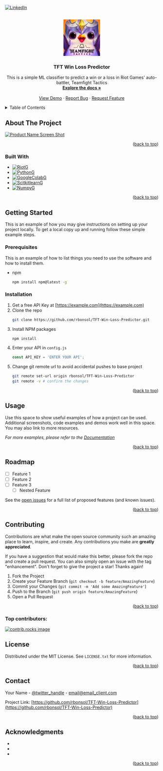 <!-- Improved compatibility of back to top link: See: https://github.com/othneildrew/Best-README-Template/pull/73 -->
<a id="readme-top"></a>
<!--
*** Thanks for checking out the Best-README-Template. If you have a suggestion
*** that would make this better, please fork the repo and create a pull request
*** or simply open an issue with the tag "enhancement".
*** Don't forget to give the project a star!
*** Thanks again! Now go create something AMAZING! :D
-->

[![LinkedIn][linkedin-shield]][linkedin-url]

<!-- PROJECT LOGO -->
<br />
<div align="center">
  <a href="https://github.com/rbonsol/TFT-Win-Loss-Predictor">
    <img src="tft-1678601425752.jpg"
 alt="logo" height="120" width="120">
  </a>

<h3 align="center">TFT Win Loss Predictor</h3>

  <p align="center">
    This is a simple ML classifier to predict a win or a loss in Riot Games' auto-battler, Teamfight Tactics
    <br />
    <a href="https://github.com/rbonsol/TFT-Win-Loss-Predictor"><strong>Explore the docs »</strong></a>
    <br />
    <br />
    <a href="https://github.com/rbonsol/TFT-Win-Loss-Predictor">View Demo</a>
    ·
    <a href="https://github.com/rbonsol/TFT-Win-Loss-Predictor/issues/new?labels=bug&template=bug-report---.md">Report Bug</a>
    ·
    <a href="https://github.com/rbonsol/TFT-Win-Loss-Predictor/issues/new?labels=enhancement&template=feature-request---.md">Request Feature</a>
  </p>
</div>



<!-- TABLE OF CONTENTS -->
<details>
  <summary>Table of Contents</summary>
  <ol>
    <li>
      <a href="#about-the-project">About The Project</a>
      <ul>
        <li><a href="#built-with">Built With</a></li>
      </ul>
    </li>
    <li>
      <a href="#getting-started">Getting Started</a>
      <ul>
        <li><a href="#prerequisites">Prerequisites</a></li>
        <li><a href="#installation">Installation</a></li>
      </ul>
    </li>
    <li><a href="#usage">Usage</a></li>
    <li><a href="#roadmap">Roadmap</a></li>
    <li><a href="#contributing">Contributing</a></li>
    <li><a href="#license">License</a></li>
    <li><a href="#contact">Contact</a></li>
    <li><a href="#acknowledgments">Acknowledgments</a></li>
  </ol>
</details>



<!-- ABOUT THE PROJECT -->
## About The Project

[![Product Name Screen Shot][product-screenshot]](https://example.com)

<p align="right">(<a href="#readme-top">back to top</a>)</p>



### Built With

* [![RiotG][Riot]][Riot-url]
* [![PythonG][Python]][Python-url]
* [![GoogleColabG][GoogleColab]][GoogleColab-url]
* [![ScitkitlearnG][Scikitlearn]][Scikitlearn-url]
* [![NumpyG][Numpy]][Numpy-url]


<p align="right">(<a href="#readme-top">back to top</a>)</p>



<!-- GETTING STARTED -->
## Getting Started

This is an example of how you may give instructions on setting up your project locally.
To get a local copy up and running follow these simple example steps.

### Prerequisites

This is an example of how to list things you need to use the software and how to install them.
* npm
  ```sh
  npm install npm@latest -g
  ```

### Installation

1. Get a free API Key at [https://example.com](https://example.com)
2. Clone the repo
   ```sh
   git clone https://github.com/rbonsol/TFT-Win-Loss-Predictor.git
   ```
3. Install NPM packages
   ```sh
   npm install
   ```
4. Enter your API in `config.js`
   ```js
   const API_KEY = 'ENTER YOUR API';
   ```
5. Change git remote url to avoid accidental pushes to base project
   ```sh
   git remote set-url origin rbonsol/TFT-Win-Loss-Predictor
   git remote -v # confirm the changes
   ```

<p align="right">(<a href="#readme-top">back to top</a>)</p>



<!-- USAGE EXAMPLES -->
## Usage

Use this space to show useful examples of how a project can be used. Additional screenshots, code examples and demos work well in this space. You may also link to more resources.

_For more examples, please refer to the [Documentation](https://example.com)_

<p align="right">(<a href="#readme-top">back to top</a>)</p>



<!-- ROADMAP -->
## Roadmap

- [ ] Feature 1
- [ ] Feature 2
- [ ] Feature 3
    - [ ] Nested Feature

See the [open issues](https://github.com/rbonsol/TFT-Win-Loss-Predictor/issues) for a full list of proposed features (and known issues).

<p align="right">(<a href="#readme-top">back to top</a>)</p>



<!-- CONTRIBUTING -->
## Contributing

Contributions are what make the open source community such an amazing place to learn, inspire, and create. Any contributions you make are **greatly appreciated**.

If you have a suggestion that would make this better, please fork the repo and create a pull request. You can also simply open an issue with the tag "enhancement".
Don't forget to give the project a star! Thanks again!

1. Fork the Project
2. Create your Feature Branch (`git checkout -b feature/AmazingFeature`)
3. Commit your Changes (`git commit -m 'Add some AmazingFeature'`)
4. Push to the Branch (`git push origin feature/AmazingFeature`)
5. Open a Pull Request

<p align="right">(<a href="#readme-top">back to top</a>)</p>

### Top contributors:

<a href="https://github.com/rbonsol/TFT-Win-Loss-Predictor/graphs/contributors">
  <img src="https://contrib.rocks/image?repo=rbonsol/TFT-Win-Loss-Predictor" alt="contrib.rocks image" />
</a>



<!-- LICENSE -->
## License

Distributed under the MIT License. See `LICENSE.txt` for more information.

<p align="right">(<a href="#readme-top">back to top</a>)</p>



<!-- CONTACT -->
## Contact

Your Name - [@twitter_handle](https://twitter.com/twitter_handle) - email@email_client.com

Project Link: [https://github.com/rbonsol/TFT-Win-Loss-Predictor](https://github.com/rbonsol/TFT-Win-Loss-Predictor)

<p align="right">(<a href="#readme-top">back to top</a>)</p>



<!-- ACKNOWLEDGMENTS -->
## Acknowledgments

* []()
* []()
* []()

<p align="right">(<a href="#readme-top">back to top</a>)</p>



<!-- MARKDOWN LINKS & IMAGES -->
<!-- https://www.markdownguide.org/basic-syntax/#reference-style-links -->
[contributors-shield]: https://img.shields.io/github/contributors/rbonsol/TFT-Win-Loss-Predictor.svg?style=for-the-badge
[contributors-url]: https://github.com/rbonsol/TFT-Win-Loss-Predictor/graphs/contributors
[forks-shield]: https://img.shields.io/github/forks/rbonsol/TFT-Win-Loss-Predictor.svg?style=for-the-badge
[forks-url]: https://github.com/rbonsol/TFT-Win-Loss-Predictor/network/members
[stars-shield]: https://img.shields.io/github/stars/rbonsol/TFT-Win-Loss-Predictor.svg?style=for-the-badge
[stars-url]: https://github.com/rbonsol/TFT-Win-Loss-Predictor/stargazers
[issues-shield]: https://img.shields.io/github/issues/rbonsol/TFT-Win-Loss-Predictor.svg?style=for-the-badge
[issues-url]: https://github.com/rbonsol/TFT-Win-Loss-Predictor/issues
[license-shield]: https://img.shields.io/github/license/rbonsol/TFT-Win-Loss-Predictor.svg?style=for-the-badge
[license-url]: https://github.com/rbonsol/TFT-Win-Loss-Predictor/blob/master/LICENSE.txt
[linkedin-shield]: https://img.shields.io/badge/-LinkedIn-black.svg?style=for-the-badge&logo=linkedin&colorB=555
[linkedin-url]: https://www.linkedin.com/in/ram-gabriel-bonsol-a19193140/
[product-screenshot]: images/screenshot.png
[Riot]: https://img.shields.io/badge/Riot%20Watcher-white?logo=riotgames&color=red
[Riot-url]: https://riot-watcher.readthedocs.io/en/latest/
[Python]: https://img.shields.io/badge/Python-white?logo=python
[Python-url]: https://www.python.org/
[GoogleColab]: https://img.shields.io/badge/Google%20Colab-orange?logo=googlecolab
[GoogleColab-url]: https://colab.research.google.com/
[Scikitlearn]: https://img.shields.io/badge/Scikit--learn-blue?logo=scikitlearn
[Scikitlearn-url]: https://scikit-learn.org/stable/
[Numpy]: https://img.shields.io/badge/Numpy-white?logo=numpy&logoColor=blue
[Numpy-url]: https://numpy.org/


